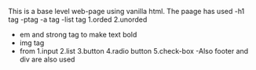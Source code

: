 This is a base level web-page using vanilla html.
The paage has used 
-h1 tag
-ptag
-a tag
-list tag
1.orded 
2.unorded
- em and strong tag to make text bold
- img tag
- from
1.input
2.list
  3.button
  4.radio button
  5.check-box
  -Also footer and div are also used
